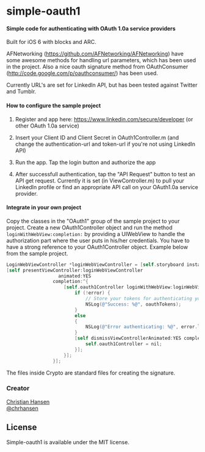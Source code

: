 simple-oauth1
=============

#### Simple code for authenticating with OAuth 1.0a service providers
Built for iOS 6 with blocks and ARC.

AFNetworking (https://github.com/AFNetworking/AFNetworking) have some awesome methods for handling url parameters, which has been used in the project. Also a nice oauth signature method from OAuthConsumer (http://code.google.com/p/oauthconsumer/) has been used.

Currently URL's are set for LinkedIn API, but has been tested against Twitter and Tumblr.

#### How to configure the sample project
1. Register and app here: https://www.linkedin.com/secure/developer (or other OAuth 1.0a service) 

2. Insert your Client ID and Client Secret in OAuth1Controller.m (and change the authentication-url and token-url if you're not using LinkedIn API)

4. Run the app. Tap the login button and authorize the app

5. After successfull authentication, tap the "API Request" button to test an API get request. Currently it is set (in ViewController.m) to pull your LinkedIn profile or find an appropriate API call on your OAuth1.0a service provider.

#### Integrate in your own project
Copy the classes in the "OAuth1" group of the sample project to your project. Create a new OAuth1Controller object and run the method
```loginWithWebView:completion:``` by providing a UIWebView to handle the authorization part where the user puts in his/her credentials. You have to have a strong reference to your OAuth1Controller object. Example below from the sample project.

``` objective-c
LoginWebViewController *loginWebViewController = [self.storyboard instantiateViewControllerWithIdentifier:@"loginWebViewController"];
[self presentViewController:loginWebViewController
                   animated:YES
                 completion:^{
                     [self.oauth1Controller loginWithWebView:loginWebViewController.webView completion:^(NSDictionary *oauthTokens, NSError *error) {
                         if (!error) {
                             // Store your tokens for authenticating your later requests, consider storing the tokens in the Keychain
                             NSLog(@"Success: %@", oauthTokens);
                         }
                         else
                         {
                             NSLog(@"Error authenticating: %@", error.localizedDescription);
                         }
                         [self dismissViewControllerAnimated:YES completion: ^{
                             self.oauth1Controller = nil;
                         }];
                     }];
                 }];
```
The files inside Crypto are standard files for creating the signature. 


### Creator

[Christian Hansen](http://github.com/chrhansen)  
[@chrhansen](https://twitter.com/chrhansen)

## License

Simple-oauth1 is available under the MIT license.
